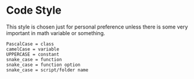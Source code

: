 # Code Style
This style is chosen just for personal preference unless there is some very important in math variable or something.
```
PascalCase = class
camelCase = variable
UPPERCASE = constant
snake_case = function
snake_case = function option
snake_case = script/folder name
```